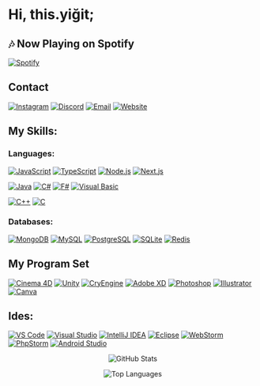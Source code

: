 # Hi, this.yiğit;


## 🎶 Now Playing on Spotify
[![Spotify](https://spotify-github-profile.vercel.app/api/view?uid=LASTFM_USERNAME&cover_image=true)](https://open.spotify.com/user/LASTFM_USERNAME)


## Contact

[![Instagram](https://img.shields.io/badge/-Instagram-E4405F?style=for-the-badge&logo=instagram&logoColor=white)](https://instagram.com/)
[![Discord](https://img.shields.io/badge/-Discord-5865F2?style=for-the-badge&logo=discord&logoColor=white)](https://discord.com/)
[![Email](https://img.shields.io/badge/-Email-D14836?style=for-the-badge&logo=gmail&logoColor=white)](mailto:example@example.com)
[![Website](https://img.shields.io/badge/-Website-34DB88?style=for-the-badge&logo=google-chrome&logoColor=white)](https://www.example.com/)

## My Skills:

### Languages:

[![JavaScript](https://img.shields.io/badge/-JavaScript-F7DF1E?style=for-the-badge&logo=javascript&logoColor=black)](https://developer.mozilla.org/en-US/docs/Web/JavaScript)
[![TypeScript](https://img.shields.io/badge/-TypeScript-3178C6?style=for-the-badge&logo=typescript&logoColor=white)](https://www.typescriptlang.org/)
[![Node.js](https://img.shields.io/badge/-Node.js-339933?style=for-the-badge&logo=node.js&logoColor=white)](https://nodejs.org/)
[![Next.js](https://img.shields.io/badge/-Next.js-000000?style=for-the-badge&logo=next.js&logoColor=white)](https://nextjs.org/)

[![Java](https://img.shields.io/badge/-Java-007396?style=for-the-badge&logo=java)](https://www.java.com)
[![C#](https://img.shields.io/badge/-C%23-239120?style=for-the-badge&logo=c-sharp)](https://docs.microsoft.com/en-us/dotnet/csharp/)
[![F#](https://img.shields.io/badge/-F%23-378BAC?style=for-the-badge&logo=f-sharp)](https://fsharp.org/)
[![Visual Basic](https://img.shields.io/badge/-Visual_Basic-9457A1?style=for-the-badge&logo=visual-studio&logoColor=white)](https://docs.microsoft.com/en-us/dotnet/visual-basic/)

[![C++](https://img.shields.io/badge/-C++-00599C?style=for-the-badge&logo=cplusplus&logoColor=white)](https://www.cplusplus.com/)
[![C](https://img.shields.io/badge/-C-A8B9CC?style=for-the-badge&logo=c&logoColor=black)](https://en.cppreference.com/w/c/language)

### Databases:

[![MongoDB](https://img.shields.io/badge/-MongoDB-47A248?style=for-the-badge&logo=mongodb&logoColor=white)](https://www.mongodb.com/)
[![MySQL](https://img.shields.io/badge/-MySQL-4479A1?style=for-the-badge&logo=mysql&logoColor=white)](https://www.mysql.com/)
[![PostgreSQL](https://img.shields.io/badge/-PostgreSQL-336791?style=for-the-badge&logo=postgresql&logoColor=white)](https://www.postgresql.org/)
[![SQLite](https://img.shields.io/badge/-SQLite-003B57?style=for-the-badge&logo=sqlite&logoColor=white)](https://www.sqlite.org/)
[![Redis](https://img.shields.io/badge/-Redis-DC382D?style=for-the-badge&logo=redis&logoColor=white)](https://redis.io/)

## My Program Set

[![Cinema 4D](https://img.shields.io/badge/-Cinema_4D-05141E?style=for-the-badge&logo=cinema-4d&logoColor=white)](https://www.maxon.net/en/)
[![Unity](https://img.shields.io/badge/-Unity-000000?style=for-the-badge&logo=unity&logoColor=white)](https://unity.com/)
[![CryEngine](https://img.shields.io/badge/-CryEngine-000000?style=for-the-badge&logo=cryengine&logoColor=white)](https://www.cryengine.com/)
[![Adobe XD](https://img.shields.io/badge/-Adobe_XD-FF26BE?style=for-the-badge&logo=adobe-xd&logoColor=white)](https://www.adobe.com/products/xd.html)
[![Photoshop](https://img.shields.io/badge/-Photoshop-31A8FF?style=for-the-badge&logo=adobe-photoshop&logoColor=white)](https://www.adobe.com/products/photoshop.html)
[![Illustrator](https://img.shields.io/badge/-Illustrator-FF9A00?style=for-the-badge&logo=adobe-illustrator&logoColor=white)](https://www.adobe.com/products/illustrator.html)
[![Canva](https://img.shields.io/badge/-Canva-00C4CC?style=for-the-badge&logo=canva&logoColor=white)](https://www.canva.com/)

## Ides:

[![VS Code](https://img.shields.io/badge/-VS_Code-007ACC?style=for-the-badge&logo=visual-studio-code&logoColor=white)](https://code.visualstudio.com/)
[![Visual Studio](https://img.shields.io/badge/-Visual_Studio-5C2D91?style=for-the-badge&logo=visual-studio&logoColor=white)](https://visualstudio.microsoft.com/)
[![IntelliJ IDEA](https://img.shields.io/badge/-IntelliJ_IDEA-000000?style=for-the-badge&logo=intellij-idea&logoColor=white)](https://www.jetbrains.com/idea/)
[![Eclipse](https://img.shields.io/badge/-Eclipse-2C2255?style=for-the-badge&logo=eclipse&logoColor=white)](https://www.eclipse.org/)
[![WebStorm](https://img.shields.io/badge/-WebStorm-000000?style=for-the-badge&logo=webstorm&logoColor=white)](https://www.jetbrains.com/webstorm/)
[![PhpStorm](https://img.shields.io/badge/-PhpStorm-000000?style=for-the-badge&logo=phpstorm&logoColor=white)](https://www.jetbrains.com/phpstorm/)
[![Android Studio](https://img.shields.io/badge/-Android_Studio-3DDC84?style=for-the-badge&logo=android-studio&logoColor=white)](https://developer.android.com/studio)

<p align="center">
  <img src="https://github-readme-stats.vercel.app/api?username=ozaiithejava&show_icons=true&count_private=true&theme=nord" alt="GitHub Stats" />
</p>

<p align="center">
  <img src="https://github-readme-stats.vercel.app/api/top-langs/?username=ozaiithejava&layout=compact&theme=nord" alt="Top Languages" />
</p>
